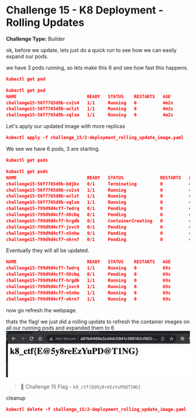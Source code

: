 # Challenge 15 - K8 Deployment - Rolling Updates

**Challenge Type:** Builder

ok, before we update, lets just do a quick run to see how we can easily expand our pods.

we have 3 pods running, so lets make this 6 and see how fast this happens.

```json
kubectl get pod

```

```json
kubectl get pod
NAME                           READY   STATUS    RESTARTS   AGE
challenge15-56f7765d8b-cv2s4   1/1     Running   0          4m2s
challenge15-56f7765d8b-wclzt   1/1     Running   0          4m2s
challenge15-56f7765d8b-xqlsm   1/1     Running   0          4m2s
```

Let's apply our updated image with more replicas

```json
kubectl apply -f challenge_15/2-deployment_rolling_update_image.yaml
```

We see we have 6 pods, 3 are starting.

```json
kubectl get pods
```

```json
kubectl get pods
NAME                           READY   STATUS              RESTARTS   AGE
challenge15-56f7765d8b-bdjkx   0/1     Terminating         0          4s
challenge15-56f7765d8b-cv2s4   1/1     Running             0          4m32s
challenge15-56f7765d8b-wclzt   1/1     Running             0          4m32s
challenge15-56f7765d8b-xqlsm   1/1     Running             0          4m32s
challenge15-799d9d4cf7-7wdrq   0/1     Pending             0          4s
challenge15-799d9d4cf7-88cbq   0/1     Pending             0          4s
challenge15-799d9d4cf7-hrgdb   0/1     ContainerCreating   0          4s
challenge15-799d9d4cf7-jsvc9   0/1     Pending             0          4s
challenge15-799d9d4cf7-n5nhw   0/1     Pending             0          4s
challenge15-799d9d4cf7-nkrn7   0/1     Pending             0          4s
```

Eventually they will all be updated. 

```json
NAME                           READY   STATUS    RESTARTS   AGE
challenge15-799d9d4cf7-7wdrq   1/1     Running   0          69s
challenge15-799d9d4cf7-88cbq   0/1     Pending   0          69s
challenge15-799d9d4cf7-hrgdb   1/1     Running   0          69s
challenge15-799d9d4cf7-jsvc9   1/1     Running   0          69s
challenge15-799d9d4cf7-n5nhw   1/1     Running   0          69s
challenge15-799d9d4cf7-nkrn7   1/1     Running   0          69s
```

now go refresh the webpage. 

thats the flag! we just did a rolling update to refresh the container images on all our running pods and expanded them to 6
![rolling](/screenshots/Screen%20Shot%202022-03-09%20at%2010.10.07%20PM.png)

> 🏁 Challenge 15 Flag - `k8_ctf{E@5y8reEzYuPD@T1NG}`



cleanup

```json
kubectl delete -f challenge_15/2-deployment_rolling_update_image.yaml
```